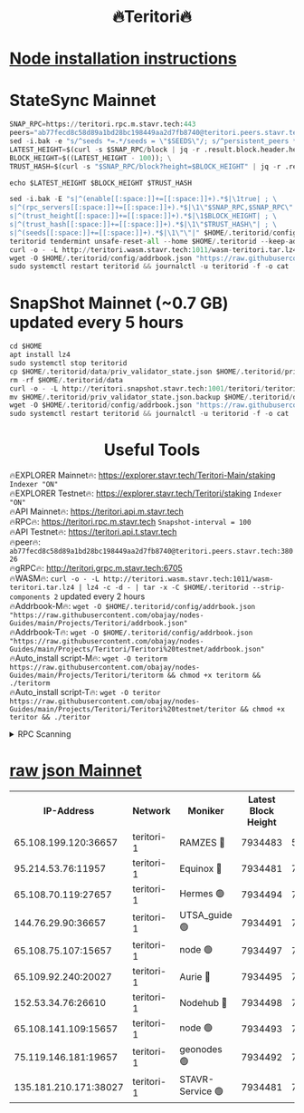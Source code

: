 <h1 align="center"> 🔥Teritori🔥</h1>


[Node installation instructions](https://github.com/obajay/nodes-Guides/tree/main/Projects/Teritori)
=

# StateSync Mainnet
```python
SNAP_RPC=https://teritori.rpc.m.stavr.tech:443
peers="ab77fecd8c58d89a1bd28bc198449aa2d7fb8740@teritori.peers.stavr.tech:38026"
sed -i.bak -e "s/^seeds *=.*/seeds = \"$SEEDS\"/; s/^persistent_peers *=.*/persistent_peers = \"$PEERS\"/" $HOME/.teritorid/config/config.toml
LATEST_HEIGHT=$(curl -s $SNAP_RPC/block | jq -r .result.block.header.height); \
BLOCK_HEIGHT=$((LATEST_HEIGHT - 100)); \
TRUST_HASH=$(curl -s "$SNAP_RPC/block?height=$BLOCK_HEIGHT" | jq -r .result.block_id.hash)

echo $LATEST_HEIGHT $BLOCK_HEIGHT $TRUST_HASH

sed -i.bak -E "s|^(enable[[:space:]]+=[[:space:]]+).*$|\1true| ; \
s|^(rpc_servers[[:space:]]+=[[:space:]]+).*$|\1\"$SNAP_RPC,$SNAP_RPC\"| ; \
s|^(trust_height[[:space:]]+=[[:space:]]+).*$|\1$BLOCK_HEIGHT| ; \
s|^(trust_hash[[:space:]]+=[[:space:]]+).*$|\1\"$TRUST_HASH\"| ; \
s|^(seeds[[:space:]]+=[[:space:]]+).*$|\1\"\"|" $HOME/.teritorid/config/config.toml
teritorid tendermint unsafe-reset-all --home $HOME/.teritorid --keep-addr-book
curl -o - -L http://teritori.wasm.stavr.tech:1011/wasm-teritori.tar.lz4 | lz4 -c -d - | tar -x -C $HOME/.teritorid --strip-components 2
wget -O $HOME/.teritorid/config/addrbook.json "https://raw.githubusercontent.com/obajay/nodes-Guides/main/Projects/Teritori/addrbook.json"
sudo systemctl restart teritorid && journalctl -u teritorid -f -o cat
```

# SnapShot Mainnet (~0.7 GB) updated every 5 hours
```python
cd $HOME
apt install lz4
sudo systemctl stop teritorid
cp $HOME/.teritorid/data/priv_validator_state.json $HOME/.teritorid/priv_validator_state.json.backup
rm -rf $HOME/.teritorid/data
curl -o - -L http://teritori.snapshot.stavr.tech:1001/teritori/teritori-snap.tar.lz4 | lz4 -c -d - | tar -x -C $HOME/.teritorid --strip-components 2
mv $HOME/.teritorid/priv_validator_state.json.backup $HOME/.teritorid/data/priv_validator_state.json
wget -O $HOME/.teritorid/config/addrbook.json "https://raw.githubusercontent.com/obajay/nodes-Guides/main/Projects/Teritori/addrbook.json"
sudo systemctl restart teritorid && journalctl -u teritorid -f -o cat
```
 <h1 align="center"> Useful Tools</h1>

🔥EXPLORER Mainnet🔥:      https://explorer.stavr.tech/Teritori-Main/staking      `Indexer "ON"` \
🔥EXPLORER Testnet🔥:        https://explorer.stavr.tech/Teritori/staking            `Indexer "ON"` \
🔥API Mainnet🔥:                   https://teritori.api.m.stavr.tech \
🔥RPC🔥:                                   https://teritori.rpc.m.stavr.tech                         `Snapshot-interval = 100` \
🔥API Testnet🔥:                     https://teritori.api.t.stavr.tech \
🔥peer🔥:                     `ab77fecd8c58d89a1bd28bc198449aa2d7fb8740@teritori.peers.stavr.tech:38026` \
🔥gRPC🔥:                                http://teritori.grpc.m.stavr.tech:6705 \
🔥WASM🔥: ```curl -o - -L http://teritori.wasm.stavr.tech:1011/wasm-teritori.tar.lz4 | lz4 -c -d - | tar -x -C $HOME/.teritorid --strip-components 2``` updated every 2 hours \
🔥Addrbook-M🔥:    ```wget -O $HOME/.teritorid/config/addrbook.json "https://raw.githubusercontent.com/obajay/nodes-Guides/main/Projects/Teritori/addrbook.json"``` \
🔥Addrbook-T🔥:    ```wget -O $HOME/.teritorid/config/addrbook.json "https://raw.githubusercontent.com/obajay/nodes-Guides/main/Projects/Teritori/Teritori%20testnet/addrbook.json"``` \
🔥Auto_install script-M🔥: ```wget -O teritorm https://raw.githubusercontent.com/obajay/nodes-Guides/main/Projects/Teritori/teritorm && chmod +x teritorm && ./teritorm``` \
🔥Auto_install script-T🔥: ```wget -O teritor https://raw.githubusercontent.com/obajay/nodes-Guides/main/Projects/Teritori/Teritori%20testnet/teritor && chmod +x teritor && ./teritor```

<details>
<summary>RPC Scanning</summary>

<h2 align="center"> We scan nodes in real time every 4 hours. And we provide the final result of RPC endpoints.
We cannot influence the operation of these nodes in any way. </h2>


```python
If Voting Power is higher than 0 --> then the Node is a validator of the network and may be subject to attack and be a potential threat to the chain.
```
```python
We marked such validators with a red symbol
```

</details>

[raw json Mainnet](https://rpc-check.teritorim.stavr.tech/teritorim/rpc-teritorim-result.json)
=



<table><tr><th>IP-Address</th><th>Network</th><th>Moniker</th><th>Latest Block Height</th><th>Earliest Block Height</th><th>Catching Up</th><th>Tx Index</th><th>Voting Power</th><th>Scan Time</th></tr><tr><td>65.108.199.120:36657</td><td>teritori-1</td><td>RAMZES 🔴</td><td>7934483</td><td>5996001</td><td>False</td><td>on</td><td>787915</td><td>2024-03-19T09:39:35.678511647UTC</td></tr><tr><td>95.214.53.76:11957</td><td>teritori-1</td><td>Equinox 🔴</td><td>7934481</td><td>7203180</td><td>False</td><td>on</td><td>1538575</td><td>2024-03-19T09:39:22.825020197UTC</td></tr><tr><td>65.108.70.119:27657</td><td>teritori-1</td><td>Hermes 🟢</td><td>7934494</td><td>7203180</td><td>False</td><td>on</td><td>0</td><td>2024-03-19T09:40:36.186911855UTC</td></tr><tr><td>144.76.29.90:36657</td><td>teritori-1</td><td>UTSA_guide 🟢</td><td>7934491</td><td>7208001</td><td>False</td><td>on</td><td>0</td><td>2024-03-19T09:40:22.861666552UTC</td></tr><tr><td>65.108.75.107:15657</td><td>teritori-1</td><td>node 🟢</td><td>7934497</td><td>7358868</td><td>False</td><td>on</td><td>0</td><td>2024-03-19T09:40:57.214058583UTC</td></tr><tr><td>65.109.92.240:20027</td><td>teritori-1</td><td>Aurie 🔴</td><td>7934495</td><td>7568001</td><td>False</td><td>on</td><td>119310</td><td>2024-03-19T09:40:42.631800546UTC</td></tr><tr><td>152.53.34.76:26610</td><td>teritori-1</td><td>Nodehub 🔴</td><td>7934498</td><td>7580883</td><td>False</td><td>on</td><td>65696</td><td>2024-03-19T09:41:01.546216710UTC</td></tr><tr><td>65.108.141.109:15657</td><td>teritori-1</td><td>node 🟢</td><td>7934493</td><td>7714496</td><td>False</td><td>on</td><td>0</td><td>2024-03-19T09:40:33.834501924UTC</td></tr><tr><td>75.119.146.181:19657</td><td>teritori-1</td><td>geonodes 🟢</td><td>7934492</td><td>7747478</td><td>False</td><td>on</td><td>0</td><td>2024-03-19T09:40:29.437789744UTC</td></tr><tr><td>135.181.210.171:38027</td><td>teritori-1</td><td>STAVR-Service 🟢</td><td>7934481</td><td>7932601</td><td>False</td><td>on</td><td>0</td><td>2024-03-19T09:39:22.518500882UTC</td></tr></table>
